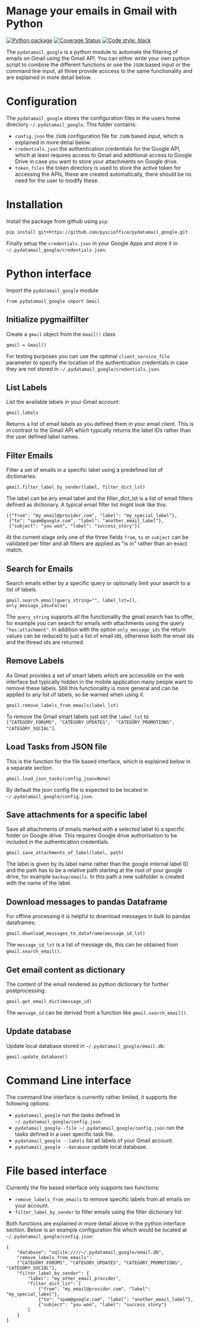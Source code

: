 # Manage your emails in Gmail with Python 
[![Python package](https://github.com/pyscioffice/pydatamail_google/actions/workflows/unittest.yml/badge.svg?branch=main)](https://github.com/pyscioffice/pydatamail_google/actions/workflows/unittest.yml)
[![Coverage Status](https://coveralls.io/repos/github/pyscioffice/pydatamail_google/badge.svg?branch=main)](https://coveralls.io/github/pyscioffice/pydatamail_google?branch=main)
[![Code style: black](https://img.shields.io/badge/code%20style-black-000000.svg)](https://github.com/psf/black)

The `pydatamail_google` is a python module to automate the filtering of emails on Gmail using the Gmail API. You can either
write your own python script to combine the different functions or use the `JSON` based input or the command line input, 
all three provide acccess to the same functionality and are explained in more detail below.

# Configuration 
The `pydatamail_google` stores the configuration files in the users home directory `~/.pydatamail_google`. This folder contains: 

- `config.json` the `JSON` configuration file for `JSON` based input, which is explained in more detial below.  
- `credentials.json` the authentication credentials for the Google API, which at least requires access to Gmail and 
  additional access to Google Drive in case you want to store your attachments on Google drive. 
- `token_files` the token directory is used to store the active token for accessing the APIs, these are created 
  automatically, there should be no need for the user to modify these. 

# Installation 
Install the package from github using `pip`: 
```
pip install git+https://github.com/pyscioffice/pydatamail_google.git
```
Finally setup the `credentials.json` in your Google Apps and store it in `~/.pydatamail_google/credentials.json`.

# Python interface 
Import the `pydatamail_google` module 
```
from pydatamail_google import Gmail
```

## Initialize pygmailfilter 
Create a `gmail` object from the `Gmail()` class
```
gmail = Gmail()
```
For testing purposes you can use the optimal `client_service_file` parameter to specify the location of the 
authentication credentials in case they are not stored in `~/.pydatamail_google/credentials.json`. 

## List Labels 
List the available labels in your Gmail account:
```
gmail.labels
```
Returns a list of email labels as you defined them in your email client. This is in contrast to the Gmail API which 
typically returns the label IDs rather than the user defined label names. 

## Filter Emails 
Filter a set of emails in a specific label using a predefined list of dictionaries: 
```
gmail.filter_label_by_sender(label, filter_dict_lst)
```
The label can be any email label and the filter_dict_lst is a list of email filters defined as dictionary. A typical 
email filter list might look like this:
```
[{"from": "my_email@provider.com", "label": "my_special_label"},
 {"to": "spam@google.com", "label": "another_email_label"},
 {"subject": "you won", "label": "success_story"}]
```
At the current stage only one of the three fields `from`, `to` or `subject` can be validated per filter and all
filters are applied as "is in" rather than an exact match.

## Search for Emails 
Search emails either by a specific query or optionally limit your search to a list of labels. 
```
gmail.search_email(query_string="", label_lst=[], only_message_ids=False)
```
The `query_string` supports all the functionality the gmail search has to offer, for example you can search for emails 
with attachments using the query `"has:attachment"`. In addition with the option `only_message_ids` the return values
can be reduced to just a list of email ids, otherwise both the email ids and the thread ids are returned. 

## Remove Labels 
As Gmail provides a set of smart labels which are accessible on the web interface but typically hidden in the mobile 
application many people want to remove these labels. Still this functionality is more general and can be applied to
any list of labels, so be warned when using it. 
```
gmail.remove_labels_from_emails(label_lst)
```
To remove the Gmail smart labels just set the `label_lst` to `["CATEGORY_FORUMS", "CATEGORY_UPDATES", 
"CATEGORY_PROMOTIONS", "CATEGORY_SOCIAL"]`.

## Load Tasks from JSON file 
This is the function for the file based interface, which is explained below in a separate section. 
```
gmail.load_json_tasks(config_json=None)
```
By default the json config file is expected to be located in `~/.pydatamail_google/config.json`. 

## Save attachments for a specific label 
Save all attachments of emails marked with a selected label to a specific folder on Google drive. This requires
Google drive authorisation to be included in the authentication credentials.
```
gmail.save_attachments_of_label(label, path)
```
The label is given by its label name rather than the google internal label ID and the path has to be a relative path
starting at the root of your google drive, for example `backup/emails`. In this path a new subfolder is created with the
name of the label. 

## Download messages to pandas Dataframe
For offline processing it is helpful to download messages in bulk to pandas dataframes:  
```
gmail.download_messages_to_dataframe(message_id_lst)
```
The `message_id_lst` is a list of message ids, this can be obtained from `gmail.search_email()`. 

## Get email content as dictionary 
The content of the email rendered as python dictionary for further postprocessing: 
```
gmail.get_email_dict(message_id)
```
The `message_id` can be derived from a function like `gmail.search_email()`. 

## Update database
Update local database stored in `~/.pydatamail_google/email.db`:
```
gmail.update_database()
```

# Command Line interface 
The command line interface is currently rather limited, it supports the following options: 

- `pydatamail_google` run the tasks defined in `~/.pydatamail_google/config.json`.
- `pydatamail_google--file ~/.pydatamail_google/config.json` run the tasks defined in a user specific task file. 
- `pydatamail_google --labels` list all labels of your Gmail account. 
- `pydatamail_google --database` update local database. 

# File based interface 
Currently the file based interface only supports two functions: 

- `remove_labels_from_emails` to remove specific labels from all emails on your account.
- `filter_label_by_sender` to filter emails using the filter dictionary list 

Both functions are explained in more detail above in the python interface section. Below is an example configuration file
which would be located at `~/.pydatamail_google/config.json`: 
```
{
    "database": "sqlite:////~/.pydatamail_google/email.db",
    "remove_labels_from_emails": 
    ["CATEGORY_FORUMS", "CATEGORY_UPDATES", "CATEGORY_PROMOTIONS", "CATEGORY_SOCIAL"], 
    "filter_label_by_sender": {
        "label": "my_other_email_provider", 
        "filter_dict_lst": [
            {"from": "my_email@provider.com", "label": "my_special_label"},
            {"to": "spam@google.com", "label": "another_email_label"},
            {"subject": "you won", "label": "success_story"}
        ]
    }
}
```
